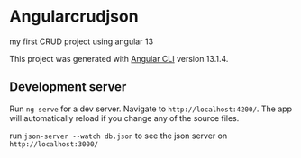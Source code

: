 # Angularcrudjson

my first CRUD project using angular 13 

This project was generated with [Angular CLI](https://github.com/angular/angular-cli) version 13.1.4.

## Development server

Run `ng serve` for a dev server. Navigate to `http://localhost:4200/`. The app will automatically reload if you change any of the source files.

run `json-server --watch db.json` to see the json server on `http://localhost:3000/`

